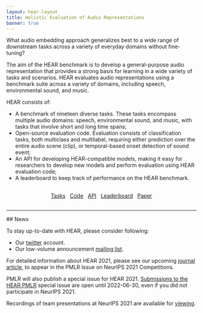 ```yaml
---
layout: hear-layout
title: Holistic Evaluation of Audio Representations
banner: true
---
```


What audio embedding approach generalizes best to a wide range of downstream tasks 
across a variety of everyday domains without fine-tuning? 

The aim of the HEAR benchmark is to develop a general-purpose audio representation 
that provides a strong basis for learning in a wide variety of tasks and scenarios. HEAR evaluates audio representations using a benchmark suite across a variety of 
domains, including speech, environmental sound, and music.

HEAR consists of:
* A benchmark of nineteen diverse tasks. These tasks encompass multiple audio domains: 
  speech, environmental sound, and music, with tasks that involve short and long time spans;
* Open-source evaluation code. Evaluation consists of classification tasks, both 
  multiclass and multilabel, requiring either prediction over the entire audio 
  scene (clip), or temporal-based onset detection of sound event;
* An API for developing HEAR-compatible models, making it easy for researchers to
  develop new models and perform evaluation using HEAR evaluation code;
* A leaderboard to keep track of performance on the HEAR benchmark.

<div id="button-group" style="margin-top: 30px; margin-bottom: 30px; display: flex; justify-content: center; align-items: left; gap: 12px;">
    <a href="{{ site.baseurl }}/hear-tasks.html" role="button" class="btn btn-primary">Tasks</a>
    <a href="{{ site.baseurl }}/code.html" role="button" class="btn btn-primary">Code</a>
    <a href="{{ site.baseurl }}/api.html" role="button" class="btn btn-primary">API</a>
    <a href="{{ site.baseurl }}/leaderboard.html" role="button" class="btn btn-primary">Leaderboard</a>
    <a href="https://arxiv.org/abs/2203.03022" role="button" class="btn btn-primary">Paper</a>
</div>


<hr />
## News

To stay up-to-date with HEAR, please consider following:
* Our [twitter](https://twitter.com/neuralaudio) account.
* Our low-volume announcement [mailing list](http://eepurl.com/hwrhrz).

For detailed information about HEAR 2021, please see our upcoming
<a href="https://arxiv.org/abs/2203.03022">journal article</a>, to
appear in the PMLR Issue on NeurIPS 2021 Competitions.

PMLR will also publish a special issue for HEAR 2021. <a
href="hear2021-pmlr.html">Submissions to the HEAR PMLR</a> special
issue are open until 2022-06-30, even if you did not participate
in NeurIPS 2021.

Recordings of team presentations at NeurIPS 2021 are available for <a href="https://youtube.com/playlist?list=PLZuJ3mj5mFsjB67esCQjWoCXKweyn2KVH">viewing</a>.

